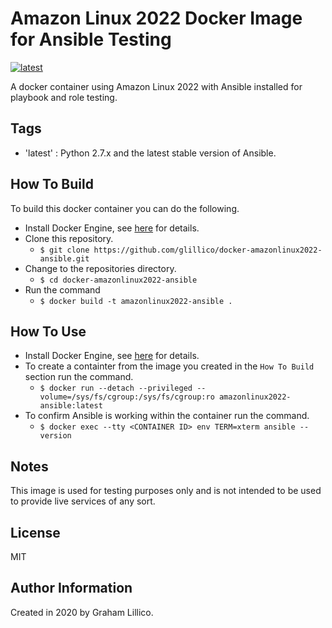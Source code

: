 # Amazon Linux 2022 Docker Image for Ansible Testing

[![latest](https://github.com/glillico/docker-amazonlinux2022-ansible/workflows/latest/badge.svg)](https://github.com/glillico/docker-amazonlinux2022-ansible/actions?query=workflow%3Alatest)

A docker container using Amazon Linux 2022 with Ansible installed for playbook and role testing.

## Tags

  - 'latest'  : Python 2.7.x and the latest stable version of Ansible.

## How To Build

To build this docker container you can do the following.

  - Install Docker Engine, see [here](https://docs.docker.com/engine/install/) for details.
  - Clone this repository.
    - `$ git clone https://github.com/glillico/docker-amazonlinux2022-ansible.git`
  - Change to the repositories directory.
    - `$ cd docker-amazonlinux2022-ansible`
  - Run the command
    - `$ docker build -t amazonlinux2022-ansible .`

## How To Use

  - Install Docker Engine, see [here](https://docs.docker.com/engine/install/) for details.
  - To create a containter from the image you created in the `How To Build` section run the command.
    - `$ docker run --detach --privileged --volume=/sys/fs/cgroup:/sys/fs/cgroup:ro amazonlinux2022-ansible:latest`
  - To confirm Ansible is working within the container run the command.
    - `$ docker exec --tty <CONTAINER ID> env TERM=xterm ansible --version`

## Notes

This image is used for testing purposes only and is not intended to be used to provide live services of any sort.

## License

MIT

## Author Information

Created in 2020 by Graham Lillico.

